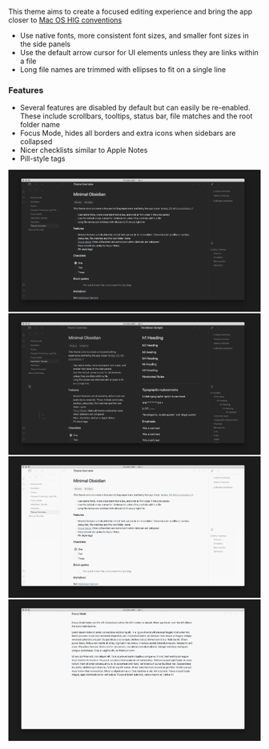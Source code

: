 This theme aims to create a focused editing experience and bring the app closer to [Mac OS HIG conventions](https://developer.apple.com/design/human-interface-guidelines/macos/overview/themes/)

- Use native fonts, more consistent font sizes, and smaller font sizes in the side panels
- Use the default arrow cursor for UI elements unless they are links within a file
- Long file names are  trimmed with ellipses to fit on a single line

### Features
- Several features are disabled by default but can easily be re-enabled. These include scrollbars, tooltips, status bar, file matches and the root folder name
- Focus Mode, hides all borders and extra icons when sidebars are collapsed
- Nicer checklists similar to Apple Notes
- Pill-style tags

![](dark-simple.png)
![](dark-complex.png)
![](light-simple.png)
![](light-focus.png)
